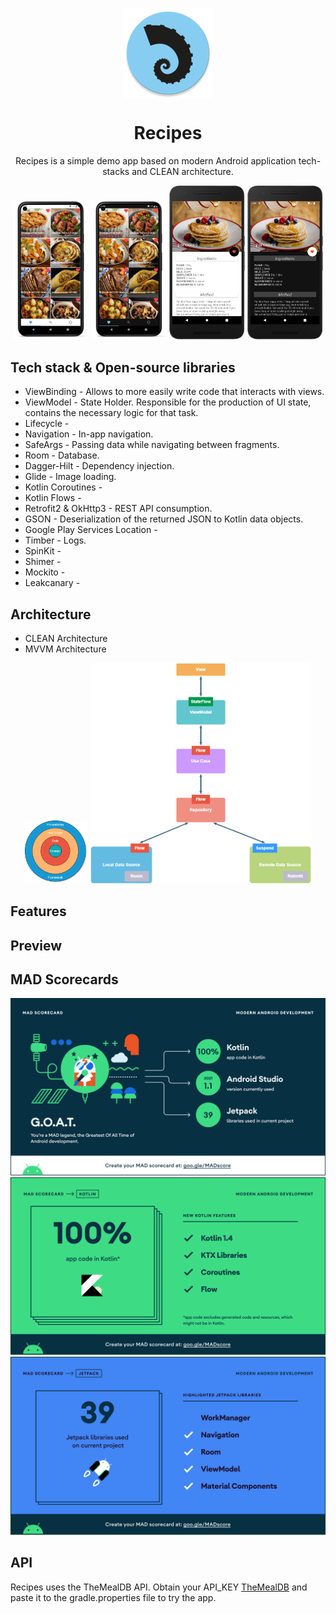 <p align="center">
<img src="app/src/main/res/mipmap-xxhdpi/ic_launcher_round.png" align="center" />
</p>

<h1 align="center">Recipes</h1>

<p align="center">  
Recipes is a simple demo app based on modern Android application tech-stacks and CLEAN architecture.
</p>

<p align="center">
<img src="previews/fav_day.png" width="24%"/> <img src="previews/fav_night.png" width="24%"/> <img src="previews/detail_day.png" width="24%"/> <img src="previews/detail_night.png" width="24%"/>
</p>

## Tech stack & Open-source libraries

- ViewBinding - Allows to more easily write code that interacts with views.
- ViewModel - State Holder. Responsible for the production of UI state, contains the necessary logic for that task.
- Lifecycle - 
- Navigation - In-app navigation.
- SafeArgs - Passing data while navigating between fragments.
- Room - Database.
- Dagger-Hilt - Dependency injection.
- Glide - Image loading.
- Kotlin Coroutines -
- Kotlin Flows - 
- Retrofit2 & OkHttp3 - REST API consumption.
- GSON - Deserialization of the returned JSON to Kotlin data objects.
- Google Play Services Location - 
- Timber - Logs.
- SpinKit - 
- Shimer - 
- Mockito - 
- Leakcanary - 

## Architecture

- CLEAN Architecture
- MVVM Architecture

<p align="center">
<img src="previews/clean.png" width="20%"/> <img src="previews/architecture_1.png" width="70%"/>
</p>

## Features



## Preview

## MAD Scorecards
<img src="previews/summary.png"/>
<img src="previews/kotlin.png"/>
<img src="previews/jetpack.png"/>

## API

Recipes uses the TheMealDB API. Obtain your API_KEY [TheMealDB](https://www.themealdb.com/api.php) and paste it to the gradle.properties file to try the app.

